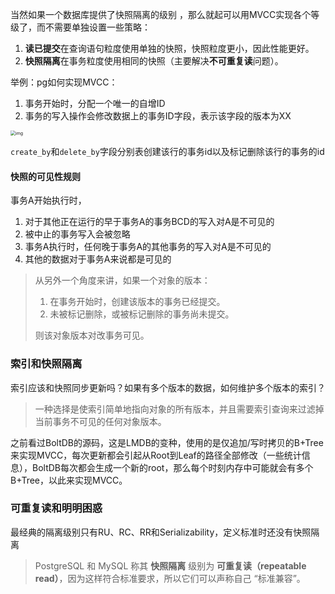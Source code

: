 当然如果一个数据库提供了快照隔离的级别 ，那么就起可以用MVCC实现各个等级了，而不需要单独设置一些策略：

1. **读已提交**在查询语句粒度使用单独的快照，快照粒度更小，因此性能更好。
2. **快照隔离**在事务粒度使用相同的快照（主要解决**不可重复读**问题）。

举例：pg如何实现MVCC：

1. 事务开始时，分配一个唯一的自增ID
2. 事务的写入操作会修改数据上的事务ID字段，表示该字段的版本为XX

<img src="https://wtsclwq.oss-cn-beijing.aliyuncs.com/fig7-7.png" alt="img" style="zoom:50%;" />

`create_by`和`delete_by`字段分别表创建该行的事务id以及标记删除该行的事务的id

#### 快照的可见性规则

事务A开始执行时，

1. 对于其他正在运行的早于事务A的事务BCD的写入对A是不可见的
2. 被中止的事务写入会被忽略
3. 事务A执行时，任何晚于事务A的其他事务的写入对A是不可见的
4. 其他的数据对于事务A来说都是可见的

> 从另外一个角度来讲，如果一个对象的版本：
>
> 1. 在事务开始时，创建该版本的事务已经提交。
> 2. 未被标记删除，或被标记删除的事务尚未提交。
>
> 则该对象版本对改事务可见。

### 索引和快照隔离

索引应该和快照同步更新吗？如果有多个版本的数据，如何维护多个版本的索引？

> 一种选择是使索引简单地指向对象的所有版本，并且需要索引查询来过滤掉当前事务不可见的任何对象版本。

之前看过BoltDB的源码，这是LMDB的变种，使用的是仅追加/写时拷贝的B+Tree来实现MVCC，每次更新都会引起从Root到Leaf的路径全部修改（一些统计信息），BoltDB每次都会生成一个新的root，那么每个时刻内存中可能就会有多个B+Tree，以此来实现MVCC。

### 可重复读和明明困惑

最经典的隔离级别只有RU、RC、RR和Serializability，定义标准时还没有快照隔离

> PostgreSQL 和 MySQL 称其 **快照隔离** 级别为 **可重复读（repeatable read）**，因为这样符合标准要求，所以它们可以声称自己 “标准兼容”。
